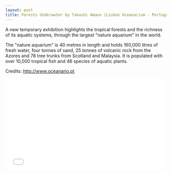 ```yaml
---
layout: post
title: Forests Underwater by Takashi Amano (Lisbon Oceanarium - Portugal)
---
```


<div class="message">
A new temporary exhibition highlights the tropical forests and the richness of its aquatic systems, through the largest "nature aquarium" in the world.

The "nature aquarium" is 40 metres in length and holds 160,000 litres of fresh water, four tonnes of sand, 25 tonnes of volcanic rock from the Azores and 78 tree trunks from Scotland and Malaysia. It is populated with over 10,000 tropical fish and 46 species of aquatic plants.

Credits: <a href="http://www.oceanario.pt">http://www.oceanario.pt</a>
</div>

<style>.embed-container { position: relative; padding-bottom: 56.25%; height: 0; overflow: hidden; max-width: 100%; } .embed-container iframe, .embed-container object, .embed-container embed { position: absolute; top: 0; left: 0; width: 100%; height: 100%; }</style><div class="embed-container"><iframe src="//www.youtube.com/embed/UgMrVaAaJ4U?rel=0&amp;showinfo=0" frameborder="0" allowfullscreen></iframe></div>
